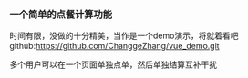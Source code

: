 ### 一个简单的点餐计算功能

时间有限，没做的十分精美，当作是一个demo演示，将就着看吧
github:https://github.com/ChanggeZhang/vue_demo.git

多个用户可以在一个页面单独点单，然后单独结算互补干扰